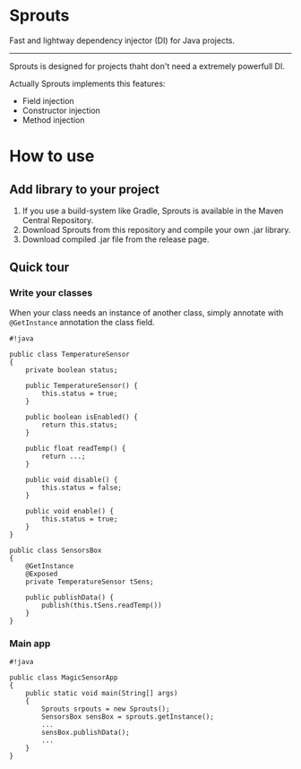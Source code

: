 # Sprouts #
Fast and lightway dependency injector (DI) for Java projects.
______________________________________________________________

Sprouts is designed for projects thaht don't need a extremely powerfull DI.

Actually Sprouts implements this features:

* Field injection
* Constructor injection
* Method injection

# How to use #

## Add library to your project ##

1. If you use a build-system like Gradle, Sprouts is available in the Maven Central Repository.
2. Download Sprouts from this repository and compile your own .jar library.
3. Download compiled .jar file from the release page.

## Quick tour ##

### Write your classes ###

When your class needs an instance of another class, simply annotate with `@GetInstance` annotation the class field.
```
#!java

public class TemperatureSensor
{
	private boolean status;

	public TemperatureSensor() {
		this.status = true;
	}

	public boolean isEnabled() {
		return this.status;
	}

	public float readTemp() {
		return ...;
	}

	public void disable() {
		this.status = false;
	}

	public void enable() {
		this.status = true;
	}
}

public class SensorsBox
{
	@GetInstance
	@Exposed
	private TemperatureSensor tSens;

	public publishData() {
		publish(this.tSens.readTemp())
	}
}

```
### Main app ###
```
#!java

public class MagicSensorApp
{
	public static void main(String[] args)
	{
		Sprouts srpouts = new Sprouts();
		SensorsBox sensBox = sprouts.getInstance();
		...
		sensBox.publishData();
		...
	}
}
```